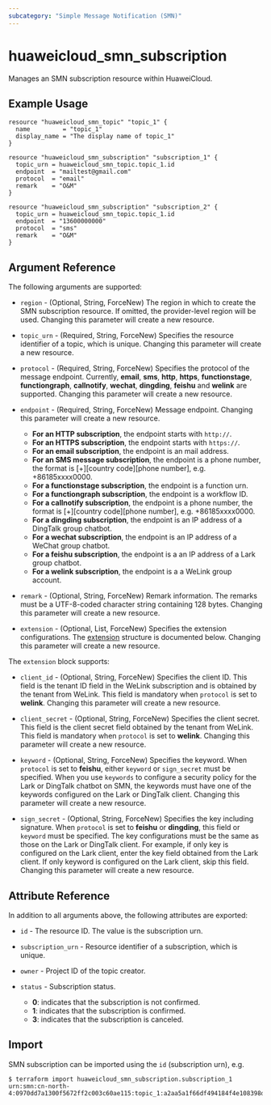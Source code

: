 ```yaml
---
subcategory: "Simple Message Notification (SMN)"
---
```


# huaweicloud_smn_subscription

Manages an SMN subscription resource within HuaweiCloud.

## Example Usage

```hcl
resource "huaweicloud_smn_topic" "topic_1" {
  name         = "topic_1"
  display_name = "The display name of topic_1"
}

resource "huaweicloud_smn_subscription" "subscription_1" {
  topic_urn = huaweicloud_smn_topic.topic_1.id
  endpoint  = "mailtest@gmail.com"
  protocol  = "email"
  remark    = "O&M"
}

resource "huaweicloud_smn_subscription" "subscription_2" {
  topic_urn = huaweicloud_smn_topic.topic_1.id
  endpoint  = "13600000000"
  protocol  = "sms"
  remark    = "O&M"
}
```

## Argument Reference

The following arguments are supported:

* `region` - (Optional, String, ForceNew) The region in which to create the SMN subscription resource. If omitted, the
  provider-level region will be used. Changing this parameter will create a new resource.

* `topic_urn` - (Required, String, ForceNew) Specifies the resource identifier of a topic, which is unique.
  Changing this parameter will create a new resource.

* `protocol` - (Required, String, ForceNew) Specifies the protocol of the message endpoint. Currently, **email**,
  **sms**, **http**, **https**, **functionstage**, **functiongraph**, **callnotify**, **wechat**, **dingding**,
  **feishu** and **welink** are supported. Changing this parameter will create a new resource.

* `endpoint` - (Required, String, ForceNew) Message endpoint. Changing this parameter will create a new resource.
  + **For an HTTP subscription**, the endpoint starts with `http://`.
  + **For an HTTPS subscription**, the endpoint starts with `https://`.
  + **For an email subscription**, the endpoint is an mail address.
  + **For an SMS message subscription**, the endpoint is a phone number,
    the format is \[+\]\[country code\]\[phone number\], e.g. +86185xxxx0000.
  + **For a functionstage subscription**, the endpoint is a function urn.
  + **For a functiongraph subscription**, the endpoint is a workflow ID.
  + **For a callnotify subscription**, the endpoint is a phone number,
    the format is \[+\]\[country code\]\[phone number\], e.g. +86185xxxx0000.
  + **For a dingding subscription**, the endpoint is an IP address of a DingTalk group chatbot.
  + **For a wechat subscription**, the endpoint is an IP address of a WeChat group chatbot.
  + **For a feishu subscription**, the endpoint is a an IP address of a Lark group chatbot.
  + **For a welink subscription**, the endpoint is a a WeLink group account.

* `remark` - (Optional, String, ForceNew) Remark information. The remarks must be a UTF-8-coded character string
  containing 128 bytes. Changing this parameter will create a new resource.

* `extension` - (Optional, List, ForceNew) Specifies the extension configurations.
  The [extension](#extension) structure is documented below.
  Changing this parameter will create a new resource.

<a name="extension"></a>
The `extension` block supports:

* `client_id` - (Optional, String, ForceNew) Specifies the client ID. This field is the tenant ID field in
  the WeLink subscription and is obtained by the tenant from WeLink. This field is mandatory when `protocol`
  is set to **welink**. Changing this parameter will create a new resource.

* `client_secret` - (Optional, String, ForceNew) Specifies the client secret. This field is the client secret
  field obtained by the tenant from WeLink. This field is mandatory when `protocol` is set to **welink**.
  Changing this parameter will create a new resource.

* `keyword` - (Optional, String, ForceNew) Specifies the keyword. When `protocol` is set to **feishu**,
  either `keyword` or `sign_secret` must be specified. When you use `keywords` to configure a security policy
  for the Lark or DingTalk chatbot on SMN, the keywords must have one of the keywords configured on the Lark
  or DingTalk client. Changing this parameter will create a new resource.

* `sign_secret` - (Optional, String, ForceNew) Specifies the key including signature. When `protocol` is set
  to **feishu** or **dingding**, this field or `keyword` must be specified. The key configurations must be
  the same as those on the Lark or DingTalk client. For example, if only key is configured on the Lark client,
  enter the key field obtained from the Lark client. If only keyword is configured on the Lark client, skip this field.
  Changing this parameter will create a new resource.

## Attribute Reference

In addition to all arguments above, the following attributes are exported:

* `id` - The resource ID. The value is the subscription urn.

* `subscription_urn` - Resource identifier of a subscription, which is unique.

* `owner` - Project ID of the topic creator.

* `status` - Subscription status.
  + **0**: indicates that the subscription is not confirmed.
  + **1**: indicates that the subscription is confirmed.
  + **3**: indicates that the subscription is canceled.

## Import

SMN subscription can be imported using the `id` (subscription urn), e.g.

```
$ terraform import huaweicloud_smn_subscription.subscription_1 urn:smn:cn-north-4:0970dd7a1300f5672ff2c003c60ae115:topic_1:a2aa5a1f66df494184f4e108398de1a6
```
